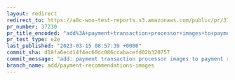 ```yaml
---
layout: redirect
redirect_to: https://a8c-woo-test-reports.s3.amazonaws.com/public/pr/37230/e2e/index.html
pr_number: 37230
pr_title_encoded: "add%3A+payment+transaction+processor+images+to+payment+recommendations"
pr_test_type: e2e
last_published: "2023-03-15 08:57:39 +0000"
commit_sha: d18fa6ecd14f4ec60dc086ccabacefd02b320757
commit_message: "add: payment transaction processor images to payment recommendations"
branch_name: add/payment-recommendations-images
---
```


